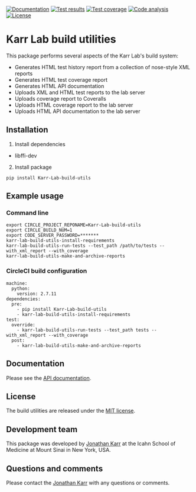<!--[![PyPI package](https://img.shields.io/pypi/v/Karr-Lab-build-utils.svg)](https://pypi.python.org/pypi/Karr-Lab-build-utils)-->
[![Documentation](https://readthedocs.org/projects/karr-lab-build-utils/badge/?version=latest)](http://karr-lab-build-utils.readthedocs.org)
[![Test results](https://circleci.com/gh/KarrLab/Karr-Lab-build-utils.svg?style=shield)](https://circleci.com/gh/KarrLab/Karr-Lab-build-utils)
[![Test coverage](https://coveralls.io/repos/github/KarrLab/Karr-Lab-build-utils/badge.svg)](https://coveralls.io/github/KarrLab/Karr-Lab-build-utils)
[![Code analysis](https://codeclimate.com/github/KarrLab/Karr-Lab-build-utils/badges/gpa.svg)](https://codeclimate.com/github/KarrLab/Karr-Lab-build-utils)
[![License](https://img.shields.io/github/license/KarrLab/Karr-Lab-build-utils.svg)](LICENSE)

# Karr Lab build utilities

This package performs several aspects of the Karr Lab's build system:
* Generates HTML test history report from a collection of nose-style XML reports
* Generates HTML test coverage report
* Generates HTML API documentation
* Uploads XML and HTML test reports to the lab server
* Uploads coverage report to Coveralls
* Uploads HTML coverage report to the lab server
* Uploads HTML API documentation to the lab server

## Installation
1. Install dependencies
  * libffi-dev
2. Install package 
  ```
  pip install Karr-Lab-build-utils
  ```

## Example usage

### Command line
```
export CIRCLE_PROJECT_REPONAME=Karr-Lab-build-utils
export CIRCLE_BUILD_NUM=1
export CODE_SERVER_PASSWORD=*******
karr-lab-build-utils-install-requirements
karr-lab-build-utils-run-tests --test_path /path/to/tests --with_xml_report --with_coverage
karr-lab-build-utils-make-and-archive-reports
```

### CircleCI build configuration
```
machine:
  python:
    version: 2.7.11
dependencies:
  pre:
    - pip install Karr-Lab-build-utils
    - karr-lab-build-utils-install-requirements
test:
  override:
    - karr-lab-build-utils-run-tests --test_path tests --with_xml_report --with_coverage
  post:
    - karr-lab-build-utils-make-and-archive-reports
```

## Documentation
Please see the [API documentation](http://Karr-Lab-build-utils.readthedocs.io).

## License
The build utilities are released under the [MIT license](LICENSE).

## Development team
This package was developed by [Jonathan Karr](http://www.karrlab.org) at the Icahn School of Medicine at Mount Sinai in New York, USA.

## Questions and comments
Please contact the [Jonathan Karr](http://www.karrlab.org) with any questions or comments.
